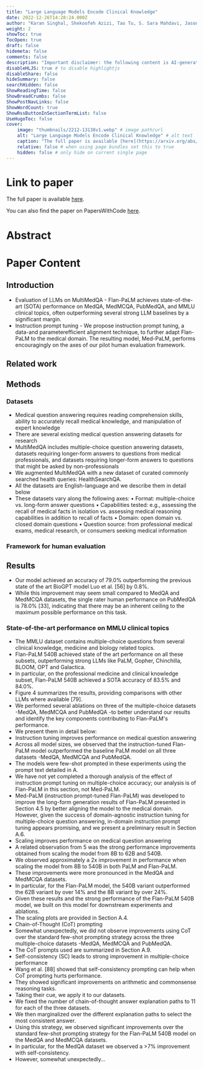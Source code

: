 ```yaml
---
title: "Large Language Models Encode Clinical Knowledge"
date: 2022-12-26T14:28:24.000Z
author: "Karan Singhal, Shekoofeh Azizi, Tao Tu, S. Sara Mahdavi, Jason Wei, Hyung Won Chung, Nathan Scales, Ajay Tanwani, Heather Cole-Lewis, Stephen Pfohl, Perry Payne, Martin Seneviratne, Paul Gamble, Chris Kelly, Nathaneal Scharli, Aakanksha Chowdhery, Philip Mansfield, Blaise Aguera y Arcas, Dale Webster, Greg S. Corrado, Yossi Matias, Katherine Chou, Juraj Gottweis, Nenad Tomasev, Yun Liu, Alvin Rajkomar, Joelle Barral, Christopher Semturs, Alan Karthikesalingam, Vivek Natarajan"
weight: 2
showToc: true
TocOpen: true
draft: false
hidemeta: false
comments: false
description: "Important disclaimer: the following content is AI-generated, please make sure to fact check the presented information by reading the full paper."
disableHLJS: true # to disable highlightjs
disableShare: false
hideSummary: false
searchHidden: false
ShowReadingTime: false
ShowBreadCrumbs: false
ShowPostNavLinks: false
ShowWordCount: true
ShowRssButtonInSectionTermList: false
UseHugoToc: false
cover:
    image: "thumbnails/2212-13138v1.webp" # image path/url
    alt: "Large Language Models Encode Clinical Knowledge" # alt text
    caption: "The full paper is available [here](https://arxiv.org/abs/2212.13138)." # display caption under cover
    relative: false # when using page bundles set this to true
    hidden: false # only hide on current single page
---
```


# Link to paper
The full paper is available [here](https://arxiv.org/abs/2212.13138).

You can also find the paper on PapersWithCode [here](https://paperswithcode.com/paper/large-language-models-encode-clinical).

# Abstract

# Paper Content

## Introduction
- Evaluation of LLMs on MultiMedQA - Flan-PaLM achieves state-of-the-art (SOTA) performance on MedQA, MedMCQA, PubMedQA, and MMLU clinical topics, often outperforming several strong LLM baselines by a significant margin.
- Instruction prompt tuning - We propose instruction prompt tuning, a data-and parameterefficient alignment technique, to further adapt Flan-PaLM to the medical domain. The resulting model, Med-PaLM, performs encouragingly on the axes of our pilot human evaluation framework.

## Related work

## Methods

### Datasets
- Medical question answering requires reading comprehension skills, ability to accurately recall medical knowledge, and manipulation of expert knowledge
- There are several existing medical question answering datasets for research
- MultiMedQA includes multiple-choice question answering datasets, datasets requiring longer-form answers to questions from medical professionals, and datasets requiring longer-form answers to questions that might be asked by non-professionals
- We augmented MultiMedQA with a new dataset of curated commonly searched health queries: HealthSearchQA.
- All the datasets are English-language and we describe them in detail below
- These datasets vary along the following axes: • Format: multiple-choice vs. long-form answer questions • Capabilities tested: e.g., assessing the recall of medical facts in isolation vs. assessing medical reasoning capabilities in addition to recall of facts • Domain: open domain vs. closed domain questions • Question source: from professional medical exams, medical research, or consumers seeking medical information

### Framework for human evaluation

## Results
- Our model achieved an accuracy of 79.0% outperforming the previous state of the art BioGPT model Luo et al. [56] by 0.8%.
- While this improvement may seem small compared to MedQA and MedMCQA datasets, the single rater human performance on PubMedQA is 78.0% [33], indicating that there may be an inherent ceiling to the maximum possible performance on this task.

### State-of-the-art performance on MMLU clinical topics
- The MMLU dataset contains multiple-choice questions from several clinical knowledge, medicine and biology related topics.
- Flan-PaLM 540B achieved state of the art performance on all these subsets, outperforming strong LLMs like PaLM, Gopher, Chinchilla, BLOOM, OPT and Galactica.
- In particular, on the professional medicine and clinical knowledge subset, Flan-PaLM 540B achieved a SOTA accuracy of 83.5% and 84.0%.
- Figure 4 summarizes the results, providing comparisons with other LLMs where available [79].
- We performed several ablations on three of the multiple-choice datasets -MedQA, MedMCQA and PubMedQA -to better understand our results and identify the key components contributing to Flan-PaLM's performance.
- We present them in detail below:
- Instruction tuning improves performance on medical question answering
- Across all model sizes, we observed that the instruction-tuned Flan-PaLM model outperformed the baseline PaLM model on all three datasets -MedQA, MedMCQA and PubMedQA.
- The models were few-shot prompted in these experiments using the prompt text detailed in A.
- We have not yet completed a thorough analysis of the effect of instruction prompt tuning on multiple-choice accuracy; our analysis is of Flan-PaLM in this section, not Med-PaLM.
- Med-PaLM (instruction prompt-tuned Flan-PaLM) was developed to improve the long-form generation results of Flan-PaLM presented in Section 4.5 by better aligning the model to the medical domain. However, given the success of domain-agnostic instruction tuning for multiple-choice question answering, in-domain instruction prompt tuning appears promising, and we present a preliminary result in Section A.6.
- Scaling improves performance on medical question answering
- A related observation from 5 was the strong performance improvements obtained from scaling the model from 8B to 62B and 540B.
- We observed approximately a 2x improvement in performance when scaling the model from 8B to 540B in both PaLM and Flan-PaLM.
- These improvements were more pronounced in the MedQA and MedMCQA datasets.
- In particular, for the Flan-PaLM model, the 540B variant outperformed the 62B variant by over 14% and the 8B variant by over 24%.
- Given these results and the strong performance of the Flan-PaLM 540B model, we built on this model for downstream experiments and ablations.
- The scaling plots are provided in Section A.4.
- Chain-of-Thought (CoT) prompting
- Somewhat unexpectedly, we did not observe improvements using CoT over the standard few-shot prompting strategy across the three multiple-choice datasets -MedQA, MedMCQA and PubMedQA.
- The CoT prompts used are summarized in Section A.9.
- Self-consistency (SC) leads to strong improvement in multiple-choice performance
- Wang et al. [88] showed that self-consistency prompting can help when CoT prompting hurts performance.
- They showed significant improvements on arithmetic and commonsense reasoning tasks.
- Taking their cue, we apply it to our datasets.
- We fixed the number of chain-of-thought answer explanation paths to 11 for each of the three datasets.
- We then marginalized over the different explanation paths to select the most consistent answer.
- Using this strategy, we observed significant improvements over the standard few-shot prompting strategy for the Flan-PaLM 540B model on the MedQA and MedMCQA datasets.
- In particular, for the MedQA dataset we observed a >7% improvement with self-consistency.
- However, somewhat unexpectedly...
